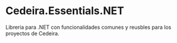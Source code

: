 # Cedeira.Essentials.NET
Libreria para .NET con funcionalidades comunes y reusbles para los proyectos de Cedeira.
